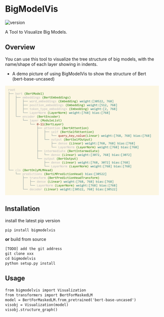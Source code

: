 # BigModelVis

![version](https://img.shields.io/badge/version-0.0.1-blue)

A Tool to Visualize Big Models.

## Overview

You can use this tool to visualize the tree structure of big models, with the name/shape of each layer showing in indents.

- A demo picture of using BigModelVis to show the structure of Bert (bert-base-uncased)

![bert_vis](./img/bert_vis.png)

## Installation

install the latest pip version

```
pip install bigmodelvis
```

**or** build from source

```
[TODO] add the git address
git clone xxx
cd bigmodelvis
python setup.py install
```



## Usage

```
from bigmodelvis import Visualization
from transformers import BertForMaskedLM
model = BertForMaskedLM.from_pretrained('bert-base-uncased')
visobj = Visualization(model)
visobj.structure_graph()
```

